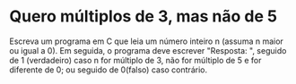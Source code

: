 # Quero múltiplos de 3, mas não de 5 

Escreva um programa em C que leia um número inteiro n (assuma n maior ou igual a 0). Em seguida, o programa deve escrever "Resposta: ", seguido de 1 (verdadeiro) caso n for múltiplo de 3, não for múltiplo de 5 e for diferente de 0; ou seguido de 0(falso) caso contrário.
